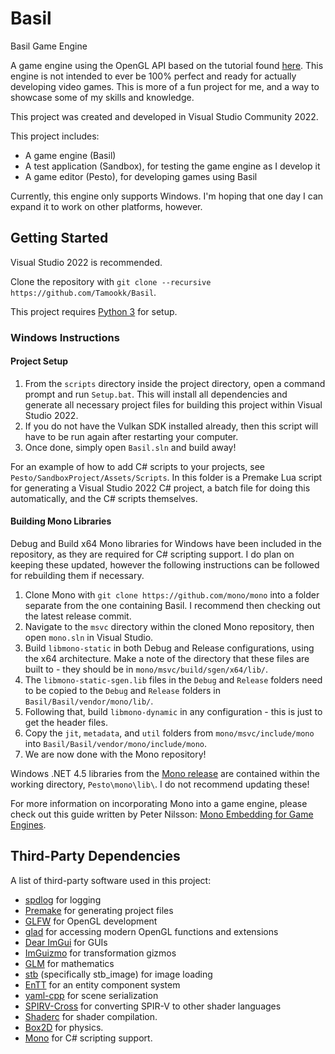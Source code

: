 # Basil
Basil Game Engine

A game engine using the OpenGL API based on the tutorial found [here](https://www.youtube.com/playlist?list=PLlrATfBNZ98dC-V-N3m0Go4deliWHPFwT). This engine is not intended to ever be 100% perfect and ready for actually developing video games. This is more of a fun project for me, and a way to showcase some of my skills and knowledge.

This project was created and developed in Visual Studio Community 2022.

This project includes:
* A game engine (Basil)
* A test application (Sandbox), for testing the game engine as I develop it
* A game editor (Pesto), for developing games using Basil

Currently, this engine only supports Windows. I'm hoping that one day I can expand it to work on other platforms, however.

## Getting Started
Visual Studio 2022 is recommended.

Clone the repository with `git clone --recursive https://github.com/Tamookk/Basil`.

This project requires [Python 3](https://www.python.org/) for setup.

### Windows Instructions
#### Project Setup
1. From the `scripts` directory inside the project directory, open a command prompt and run `Setup.bat`. This will install all dependencies and generate all necessary project files for building this project within Visual Studio 2022.
2. If you do not have the Vulkan SDK installed already, then this script will have to be run again after restarting your computer.
3. Once done, simply open `Basil.sln` and build away!

For an example of how to add C# scripts to your projects, see `Pesto/SandboxProject/Assets/Scripts`. In this folder is a Premake Lua script for generating a Visual Studio 2022 C# project, a batch file for doing this automatically, and the C# scripts themselves.

#### Building Mono Libraries
Debug and Build x64 Mono libraries for Windows have been included in the repository, as they are required for C# scripting support. I do plan on keeping these updated, however the following instructions can be followed for rebuilding them if necessary.

1. Clone Mono with `git clone https://github.com/mono/mono` into a folder separate from the one containing Basil. I recommend then checking out the latest release commit.
2. Navigate to the `msvc` directory within the cloned Mono repository, then open `mono.sln` in Visual Studio.
3. Build `libmono-static` in both Debug and Release configurations, using the x64 architecture. Make a note of the directory that these files are built to - they should be in `mono/msvc/build/sgen/x64/lib/`.
4. The `libmono-static-sgen.lib` files in the `Debug` and `Release` folders need to be copied to the `Debug` and `Release` folders in `Basil/Basil/vendor/mono/lib/`.
5. Following that, build `libmono-dynamic` in any configuration - this is just to get the header files.
6. Copy the `jit`, `metadata`, and `util` folders from `mono/msvc/include/mono` into `Basil/Basil/vendor/mono/include/mono`.
7. We are now done with the Mono repository!

Windows .NET 4.5 libraries from the [Mono release](https://www.mono-project.com/download/stable/) are contained within the working directory, `Pesto\mono\lib\`. I do not recommend updating these!

For more information on incorporating Mono into a game engine, please check out this guide written by Peter Nilsson: [Mono Embedding for Game Engines](https://peter1745.github.io/introduction.html).

## Third-Party Dependencies
A list of third-party software used in this project:
* [spdlog](https://github.com/gabime/spdlog) for logging
* [Premake](https://github.com/premake/premake-core) for generating project files
* [GLFW](https://github.com/glfw/glfw) for OpenGL development
* [glad](https://github.com/Dav1dde/glad) for accessing modern OpenGL functions and extensions
* [Dear ImGui](https://github.com/ocornut/imgui) for GUIs
* [ImGuizmo](https://github.com/TheCherno/ImGuizmo) for transformation gizmos
* [GLM](https://github.com/g-truc/glm) for mathematics
* [stb](https://github.com/nothings/stb) (specifically stb_image) for image loading
* [EnTT](https://github.com/skypjack/entt) for an entity component system
* [yaml-cpp](https://github.com/jbeder/yaml-cpp) for scene serialization
* [SPIRV-Cross](https://github.com/KhronosGroup/SPIRV-Cross) for converting SPIR-V to other shader languages
* [Shaderc](https://github.com/google/shaderc) for shader compilation.
* [Box2D](https://github.com/erincatto/box2d) for physics.
* [Mono](https://github.com/mono/mono) for C# scripting support.
